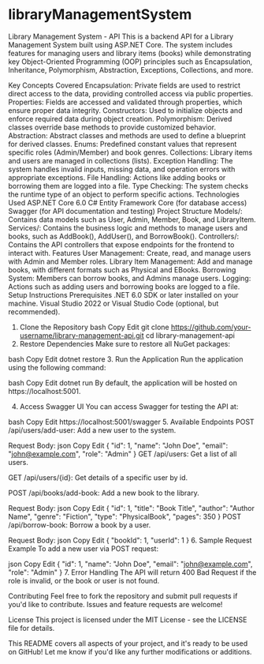 # libraryManagementSystem

Library Management System - API
This is a backend API for a Library Management System built using ASP.NET Core. The system includes features for managing users and library items (books) while demonstrating key Object-Oriented Programming (OOP) principles such as Encapsulation, Inheritance, Polymorphism, Abstraction, Exceptions, Collections, and more.

Key Concepts Covered
Encapsulation: Private fields are used to restrict direct access to the data, providing controlled access via public properties.
Properties: Fields are accessed and validated through properties, which ensure proper data integrity.
Constructors: Used to initialize objects and enforce required data during object creation.
Polymorphism: Derived classes override base methods to provide customized behavior.
Abstraction: Abstract classes and methods are used to define a blueprint for derived classes.
Enums: Predefined constant values that represent specific roles (Admin/Member) and book genres.
Collections: Library items and users are managed in collections (lists).
Exception Handling: The system handles invalid inputs, missing data, and operation errors with appropriate exceptions.
File Handling: Actions like adding books or borrowing them are logged into a file.
Type Checking: The system checks the runtime type of an object to perform specific actions.
Technologies Used
ASP.NET Core 6.0
C#
Entity Framework Core (for database access)
Swagger (for API documentation and testing)
Project Structure
Models/: Contains data models such as User, Admin, Member, Book, and LibraryItem.
Services/: Contains the business logic and methods to manage users and books, such as AddBook(), AddUser(), and BorrowBook().
Controllers/: Contains the API controllers that expose endpoints for the frontend to interact with.
Features
User Management: Create, read, and manage users with Admin and Member roles.
Library Item Management: Add and manage books, with different formats such as Physical and EBooks.
Borrowing System: Members can borrow books, and Admins manage users.
Logging: Actions such as adding users and borrowing books are logged to a file.
Setup Instructions
Prerequisites
.NET 6.0 SDK or later installed on your machine.
Visual Studio 2022 or Visual Studio Code (optional, but recommended).
1. Clone the Repository
bash
Copy
Edit
git clone https://github.com/your-username/library-management-api.git
cd library-management-api
2. Restore Dependencies
Make sure to restore all NuGet packages:

bash
Copy
Edit
dotnet restore
3. Run the Application
Run the application using the following command:

bash
Copy
Edit
dotnet run
By default, the application will be hosted on https://localhost:5001.

4. Access Swagger UI
You can access Swagger for testing the API at:

bash
Copy
Edit
https://localhost:5001/swagger
5. Available Endpoints
POST /api/users/add-user: Add a new user to the system.

Request Body:
json
Copy
Edit
{
  "id": 1,
  "name": "John Doe",
  "email": "john@example.com",
  "role": "Admin"
}
GET /api/users: Get a list of all users.

GET /api/users/{id}: Get details of a specific user by id.

POST /api/books/add-book: Add a new book to the library.

Request Body:
json
Copy
Edit
{
  "id": 1,
  "title": "Book Title",
  "author": "Author Name",
  "genre": "Fiction",
  "type": "PhysicalBook",
  "pages": 350
}
POST /api/borrow-book: Borrow a book by a user.

Request Body:
json
Copy
Edit
{
  "bookId": 1,
  "userId": 1
}
6. Sample Request Example
To add a new user via POST request:

json
Copy
Edit
{
    "id": 1,
    "name": "John Doe",
    "email": "john@example.com",
    "role": "Admin"
}
7. Error Handling
The API will return 400 Bad Request if the role is invalid, or the book or user is not found.

Contributing
Feel free to fork the repository and submit pull requests if you'd like to contribute. Issues and feature requests are welcome!

License
This project is licensed under the MIT License - see the LICENSE file for details.

This README covers all aspects of your project, and it's ready to be used on GitHub! Let me know if you'd like any further modifications or additions.
